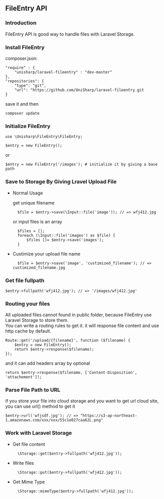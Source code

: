 ## FileEntry API

### Introduction

FileEntry API is good way to handle files with Laravel Storage.

### Install FileEntry

composer.json:

    "require" : {
        "unisharp/laravel-fileentry" : "dev-master"
    }, 
    "repositories": {
        "type": "git",
        "url": "https://github.com/UniSharp/laravel-fileentry.git
    }

save it and then 

    composer update    

### Initialize FileEntry

    use \Unisharp\FileEntry\FileEntry;
    
    $entry = new FileEntry();
    
or
    
    $entry = new FileEntry('/images'); # initialize it by giving a base path
    

### Save to Storage By Giving Lravel Upload File

* Normal Usage

    get unique filename

        $file = $entry->save(\Input::file('image')); // => wfj412.jpg
    
    or input files is an array
    
        $files = [];
        foreach (\Input::file('images') as $file) {
            $files []= $entry->save('images');
        }
    
* Custimize your upload file name

        $file = $entry->save('image', 'custimized_filename'); // => custimized_filename.jpg
          

### Get file fullpath

    $entry->fullpath('wfj412.jpg'); // => '/images/wfj412.jpg'
    
### Routing your files

All uploaded files cannot found in public folder, because FileEntry use Laravel Storage to store them.  
You can write a routing rules to get it. it will response file content and use http cache by default.

    Route::get('/upload/{filename}', function ($filename) {
        $entry = new FileEntry();
        return $entry->response($filename);
    });
    
and it can add headers array by optional

    return $entry->response($filename, ['Content-Disposition', 'attachement']);
    
### Parse File Path to URL
if you store your file into cloud storage and you want to get url cloud site,
you can use url() method to get it

    $entry->url('wfjsdf.jpg'); // => "https://s3-ap-northeast-1.amazonaws.com/xxx/xxx/55c1e027caa62L.png"
    
### Work with Laravel Storage

* Get file content

        \Storage::get($entry->fullpath('wfj412.jpg'));
        
* Write files

        \Storage::put($entry->fullpath('wfj412.jpg'));
        
* Get Mime Type

        \Storage::mimeType($entry->fullpath('wfj412.jpg'));
    
